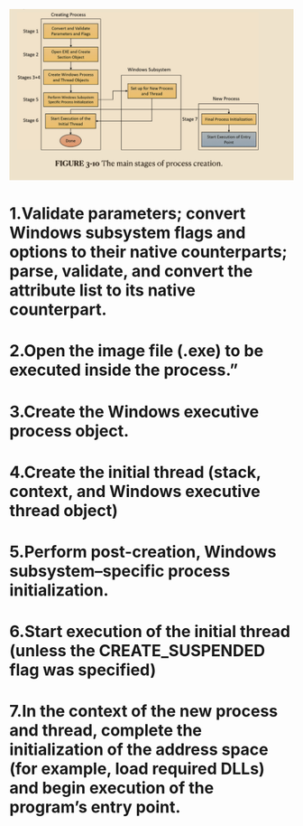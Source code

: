 ![image.png](images/WEBRESOURCE4b0887ea6d98466623544172211c207bimage.png)

# 1.Validate parameters; convert Windows subsystem flags and options to their native counterparts; parse, validate, and convert the attribute list to its native counterpart.

# 2.Open the image file (.exe) to be executed inside the process.”

# 3.Create the Windows executive process object.

# 4.Create the initial thread (stack, context, and Windows executive thread object)

# 5.Perform post-creation, Windows subsystem–specific process initialization.

# 6.Start execution of the initial thread (unless the CREATE\_SUSPENDED flag was specified)

# 7.In the context of the new process and thread, complete the initialization of the address space (for example, load required DLLs) and begin execution of the program’s entry point.
